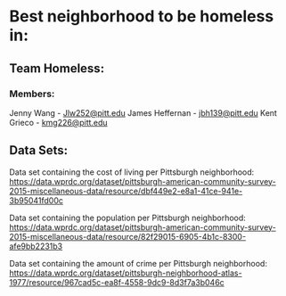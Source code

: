 # Best neighborhood to be homeless in:

## Team Homeless:
### Members:
Jenny Wang - Jlw252@pitt.edu
James Heffernan - jbh139@pitt.edu
Kent Grieco - kmg226@pitt.edu

## Data Sets:

Data set containing the cost of living per Pittsburgh neighborhood:
https://data.wprdc.org/dataset/pittsburgh-american-community-survey-2015-miscellaneous-data/resource/dbf449e2-e8a1-41ce-941e-3b95041fd00c

Data set containing the population per Pittsburgh neighborhood:
https://data.wprdc.org/dataset/pittsburgh-american-community-survey-2015-miscellaneous-data/resource/82f29015-6905-4b1c-8300-afe9bb2231b3 

Data set containing the amount of crime per Pittsburgh neighborhood:
https://data.wprdc.org/dataset/pittsburgh-neighborhood-atlas-1977/resource/967cad5c-ea8f-4558-9dc9-8d3f7a3b046c 


